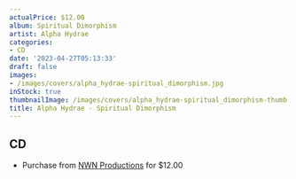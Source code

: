 ```yaml
---
actualPrice: $12.00
album: Spiritual Dimorphism
artist: Alpha Hydrae
categories:
- CD
date: '2023-04-27T05:13:33'
draft: false
images:
- /images/covers/alpha_hydrae-spiritual_dimorphism.jpg
inStock: true
thumbnailImage: /images/covers/alpha_hydrae-spiritual_dimorphism-thumb.jpg
title: Alpha Hydrae - Spiritual Dimorphism
---
```


## CD
* Purchase from [NWN Productions](http://shop.nwnprod.com/index.php?route=product/product&path=93&product_id=19530&sort=pd.name&order=ASC) for $12.00
